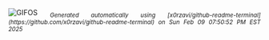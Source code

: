 <div align="justify">
<picture>
    <source media="(prefers-color-scheme: dark)" srcset="https://i.ibb.co/JJLfLg9/output-gif.gif">
    <source media="(prefers-color-scheme: light)" srcset="https://i.ibb.co/JJLfLg9/output-gif.gif">
    <img alt="GIFOS" src="https://i.ibb.co/JJLfLg9/output-gif.gif">
</picture>
<sub><i>Generated automatically using [x0rzavi/github-readme-terminal](https://github.com/x0rzavi/github-readme-terminal) on Sun Feb 09 07:50:52 PM EST 2025</i></sub>
</div>

<!--  -->